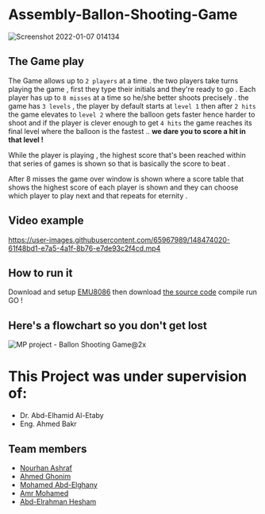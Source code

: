 # Assembly-Ballon-Shooting-Game
![Screenshot 2022-01-07 014134](https://user-images.githubusercontent.com/65967989/148467915-3e4cf6c7-7ee0-4dcd-a573-3d2e55b5c653.jpg)

## The Game play
The Game allows up to `2 players` at a time .  the two players take turns playing the game , first they type their initials and they're ready to go . Each player has up to `8 misses` at a time so he/she better shoots precisely . the game has `3 levels` , the player by default starts at `level 1` then after `2 hits` the game elevates to `level 2` where the balloon gets faster hence harder to shoot and if the player is clever enough to get `4 hits` the game reaches its final level where the balloon is the fastest .. **we dare you to score a hit in that level !**


While the player is playing , the highest score that's been reached within that series of games is shown so that is basically the score to beat .

After 8 misses the game over window is shown where a score table that shows the highest score of each player is shown and they can choose which player to play next and that repeats for eternity . 

## Video example
https://user-images.githubusercontent.com/65967989/148474020-61f48bd1-e7a5-4a1f-8b76-e7de93c2f4cd.mp4


  

## How to run it 

Download and setup [EMU8086](https://emu8086-microprocessor-emulator.en.softonic.com/download) then download [the source code](https://github.com/A-bahaa/Assembly-Ballon-Shooting-Game-/blob/main/mycode%20(2).asm) compile  run  GO ! 

## Here's a flowchart so you don't get lost

![MP project - Ballon Shooting Game@2x](https://user-images.githubusercontent.com/65967989/148479404-b2796f24-b333-4e17-9cb4-8cfd444b9c7f.png)


# This Project was under supervision of:

- Dr. Abd-Elhamid Al-Etaby
- Eng. Ahmed Bakr


## Team members
- [Nourhan Ashraf](https://github.com/nourhan-ashraf)
- [Ahmed Ghonim](https://github.com/A-bahaa)
- [Mohamed Abd-Elghany](https://github.com/MuhamedAbdelghany)
- [Amr Mohamed](https://github.com/Amr-al)
- [Abd-Elrahman Hesham](https://github.com/Red-Cloud2000)
